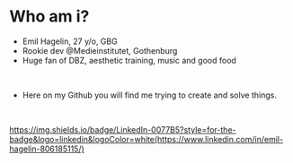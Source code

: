 # Who am i?

- Emil Hagelin, 27 y/o, GBG
- Rookie dev @Medieinstitutet, Gothenburg
- Huge fan of DBZ, aesthetic training, music and good food

<br>

- Here on my Github you will find me trying to create and solve things.

<br>

https://img.shields.io/badge/LinkedIn-0077B5?style=for-the-badge&logo=linkedin&logoColor=white(https://www.linkedin.com/in/emil-hagelin-806185115/)
